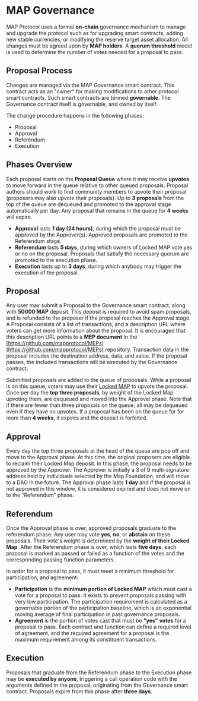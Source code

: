 # **MAP Governance**

MAP Protocol uses a formal **on-chain** governance mechanism to manage and upgrade the protocol such as for upgrading smart contracts, adding new stable currencies, or modifying the reserve target asset allocation. All changes must be agreed upon by **MAP holders**. A **quorum threshold** model is used to determine the number of votes needed for a proposal to pass.


## **Proposal Process**

Changes are managed via the MAP Governance smart contract. This contract acts as an "owner" for making modifications to other protocol smart contracts. Such smart contracts are termed **governable**. The Governance contract itself is governable, and owned by itself.

The change procedure happens in the following phases:

- Proposal
- Approval
- Referendum
- Execution

## Phases Overview

Each proposal starts on the **Proposal Queue** where it may receive **upvotes** to move forward in the queue relative to other queued proposals. Proposal authors should work to find community members to upvote their proposal (proposers may also upvote their proposals). Up to **3 proposals** from the top of the queue are dequeued and promoted to the approval stage automatically per day. Any proposal that remains in the queue for **4 weeks** will expire.

- **Approval** lasts **1 day (24 hours)**, during which the proposal must be approved by the Approver(s). Approved proposals are promoted to the Referendum stage.
- **Referendum** lasts **5 days**, during which owners of Locked MAP vote yes or no on the proposal. Proposals that satisfy the necessary quorum are promoted to the execution phase.
- **Execution** lasts up to **3 days**, during which anybody may trigger the execution of the proposal.

## Proposal

Any user may submit a Proposal to the Governance smart contract, along with **50000 MAP** deposit. This deposit is required to avoid spam proposals, and is refunded to the proposer if the proposal reaches the Approval stage. A Proposal consists of a list of transactions, and a description URL where voters can get more information about the proposal. It is encouraged that this description URL points to a **MEP document** in the [https://github.com/mapprotocol/MEPs](https://github.com/mapprotocol/MEPs) repository. Transaction data in the proposal includes the destination address, data, and value. If the proposal passes, the included transactions will be executed by the Governance contract.

Submitted proposals are added to the queue of proposals. While a proposal is on this queue, voters may use their [Locked MAP](https://docs.maplabs.io/develop/map-relay-chain/how-to-vote) to upvote the proposal. Once per day the **top three proposals**, by weight of the Locked Map upvoting them, are dequeued and moved into the Approval phase. Note that if there are fewer than three proposals on the queue, all may be dequeued even if they have no upvotes. If a proposal has been on the queue for for more than **4 weeks**, it expires and the deposit is forfeited.

## Approval

Every day the top three proposals at the head of the queue are pop off and move to the Approval phase. At this time, the original proposers are eligible to reclaim their Locked Map deposit. In this phase, the proposal needs to be approved by the Approver. The Approver is initially a 3 of 9 multi-signature address held by individuals selected by the Map Foundation, and will move to a DAO in the future. The Approval phase lasts **1 day** and if the proposal is not approved in this window, it is considered expired and does not move on to the “Referendum” phase.

## Referendum

Once the Approval phase is over, approved proposals graduate to the referendum phase. Any user may vote **yes**, **no**, or **abstain** on these proposals. Their vote's weight is determined by the **weight of their Locked Map**. After the Referendum phase is over, which lasts **five days**, each proposal is marked as passed or failed as a function of the votes and the corresponding passing function parameters.

In order for a proposal to pass, it must meet a minimum threshold for participation, and agreement:

- **Participation** is the **minimum portion of Locked MAP** which must cast a vote for a proposal to pass. It exists to prevent proposals passing with very low participation. The participation requirement is calculated as a governable portion of the participation baseline, which is an exponential moving average of final participation in past governance proposals.
- **Agreement** is the portion of votes cast that must be **"yes" votes** for a proposal to pass. Each contract and function can define a required level of agreement, and the required agreement for a proposal is the maximum requirement among its constituent transactions.

## **Execution**

Proposals that graduate from the Referendum phase to the Execution phase may be **executed by anyone**, triggering a call operation code with the arguments defined in the proposal, originating from the Governance smart contract. Proposals expire from this phase after **three days**.
